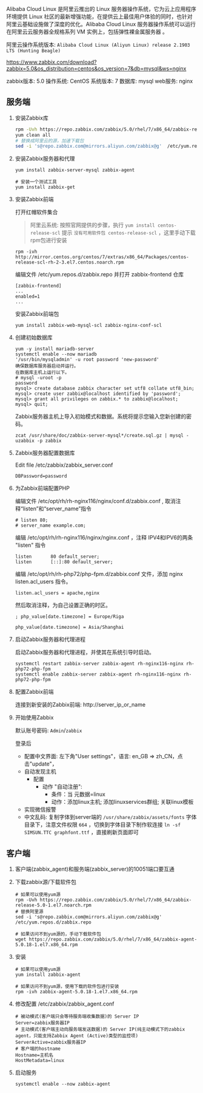 Alibaba Cloud Linux 是阿里云推出的 Linux 服务器操作系统，它为云上应用程序环境提供 Linux 社区的最新增强功能，在提供云上最佳用户体验的同时，也针对阿里云基础设施做了深度的优化。Alibaba Cloud Linux 服务器操作系统可以运行在阿里云云服务器全规格系列 VM 实例上，包括弹性裸金属服务器 。

阿里云操作系统版本: `Alibaba Cloud Linux (Aliyun Linux) release 2.1903 LTS (Hunting Beagle)`

<https://www.zabbix.com/download?zabbix=5.0&os_distribution=centos&os_version=7&db=mysql&ws=nginx>

zabbix版本: 5.0
操作系统: CentOS
系统版本: 7
数据库: mysql
web服务: nginx

服务端
---

1. 安装Zabbix库

    ```bash
    rpm -Uvh https://repo.zabbix.com/zabbix/5.0/rhel/7/x86_64/zabbix-release-5.0-1.el7.noarch.rpm
    yum clean all
    # 替换成阿里云的源，加速下载包
    sed -i 's@repo.zabbix.com@mirrors.aliyun.com/zabbix@g'  /etc/yum.repos.d/zabbix.repo
    ```

2. 安装Zabbix服务器和代理

    ```
    yum install zabbix-server-mysql zabbix-agent

    # 安装一个测试工具
    yum install zabbix-get
    ```

3. 安装Zabbix前端

    打开红帽软件集合

    > 阿里云系统: 按照官网提供的步骤，执行 `yum install centos-release-scl` 提示 `没有可用软件包 centos-release-scl` ，这里手动下载rpm包进行安装

    ```shell
    rpm -ivh http://mirror.centos.org/centos/7/extras/x86_64/Packages/centos-release-scl-rh-2-3.el7.centos.noarch.rpm
    ```

    编辑文件 /etc/yum.repos.d/zabbix.repo 并打开 zabbix-frontend 仓库

    ```repo
    [zabbix-frontend]
    ...
    enabled=1
    ...
    ```

    安装Zabbix前端包

    ```shell
    yum install zabbix-web-mysql-scl zabbix-nginx-conf-scl
    ```

4. 创建初始数据库

    ```
    yum -y install mariadb-server
    systemctl enable --now mariadb
    '/usr/bin/mysqladmin' -u root password 'new-password'
    确保数据库服务器启动并运行。
    在数据库主机上运行以下。
    # mysql -uroot -p
    password
    mysql> create database zabbix character set utf8 collate utf8_bin;
    mysql> create user zabbix@localhost identified by 'password';
    mysql> grant all privileges on zabbix.* to zabbix@localhost;
    mysql> quit;
    ```

    Zabbix服务器主机上导入初始模式和数据。系统将提示您输入您新创建的密码。

    ```
    zcat /usr/share/doc/zabbix-server-mysql*/create.sql.gz | mysql -uzabbix -p zabbix
    ```

5. Zabbix服务器配置数据库

    Edit file /etc/zabbix/zabbix_server.conf
    ```
    DBPassword=password
    ```

6. 为Zabbix前端配置PHP

    编辑文件 /etc/opt/rh/rh-nginx116/nginx/conf.d/zabbix.conf , 取消注释“listen”和“server_name”指令

    ```
    # listen 80;
    # server_name example.com;
    ```

    编辑 /etc/opt/rh/rh-nginx116/nginx/nginx.conf ，注释 IPV4和IPV6的两条 "listen" 指令

    ```
    listen       80 default_server;
    listen       [::]:80 default_server;
    ```

    编辑 /etc/opt/rh/rh-php72/php-fpm.d/zabbix.conf 文件，添加 nginx listen.acl_users 指令。

    ```
    listen.acl_users = apache,nginx
    ```

    然后取消注释，为自己设置正确的时区。

    ```
    ; php_value[date.timezone] = Europe/Riga
    
    php_value[date.timezone] = Asia/Shanghai
    ```

1. 启动Zabbix服务器和代理进程

    启动Zabbix服务器和代理进程，并使其在系统引导时启动。
    ```shell
    systemctl restart zabbix-server zabbix-agent rh-nginx116-nginx rh-php72-php-fpm
    systemctl enable zabbix-server zabbix-agent rh-nginx116-nginx rh-php72-php-fpm
    ```

8. 配置Zabbix前端

    连接到新安装的Zabbix前端: http://server_ip_or_name

9. 开始使用Zabbix

    默认账号密码: `Admin`/`zabbix`

    登录后
    - 配置中文界面: 左下角"User settings"，语言: en_GB => zh_CN，点击"update"，
    - 自动发现主机
      - 配置
        - 动作 "自动注册": 
          - 条件：当 元数据=linux
          - 动作：添加linux主机; 添加linuxservices群组; 关联linux模板
    - 实现微信报警
    - 中文乱码: 复制字体到server端的 `/usr/share/zabbix/assets/fonts` 字体目录下，注意文件权限 `664` ，切换到字体目录下制作软连接 `ln -sf SIMSUN.TTC graphfont.ttf` ，直接刷新页面即可

客户端
---

1. 客户端(zabbix_agent)和服务端(zabbix_server)的10051端口要互通

2. 下载zabbix源/下载软件包

    ```
    # 如果可以使用yum源
    rpm -Uvh https://repo.zabbix.com/zabbix/5.0/rhel/7/x86_64/zabbix-release-5.0-1.el7.noarch.rpm
    # 替换阿里源
    sed -i 's@repo.zabbix.com@mirrors.aliyun.com/zabbix@g'  /etc/yum.repos.d/zabbix.repo

    # 如果访问不到yum源的，手动下载软件包
    wget https://repo.zabbix.com/zabbix/5.0/rhel/7/x86_64/zabbix-agent-5.0.18-1.el7.x86_64.rpm
    ```

1. 安装

    ```
    # 如果可以使用yum源
    yum install zabbix-agent

    # 如果访问不到yum源，使用下载的软件包进行安装
    rpm -ivh zabbix-agent-5.0.18-1.el7.x86_64.rpm
    ```

1. 修改配置 /etc/zabbix/zabbix_agent.conf

    ```
    # 被动模式(客户端只会等待服务端收集数据)的 Server IP
    Server=zabbix服务器IP
    # 主动模式(客户端主动向服务端发送数据)的 Server IP(纯主动模式下的zabbix agent，只能支持Zabbix Agent (Active)类型的监控项)
    ServerActive=zabbix服务器IP
    # 客户端的hostname
    Hostname=主机名
    HostMetadata=linux
    ```

1. 启动服务

    ```
    systemctl enable --now zabbix-agent
    ```
